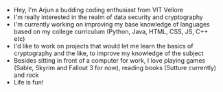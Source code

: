 - Hey, I'm Arjun a budding coding enthusiast from VIT Vellore
- I'm really interested in the realm of data security and cryptography
- I'm currently working on improving my base knowledge of languages based on my college curriculum (Python, Java, HTML, CSS, JS, C++ etc)
- I'd like to work on projects that would let me learn the basics of cryptography and the like, to improve my knowledge of the subject 
- Besides sitting in front of a computer for work, I love playing games (Sable, Skyrim and Fallout 3 for now), reading books (Sutture currently) and rock
- Life is fun!
<!---
Sleepy-Mongoose/Sleepy-Mongoose is a ✨ special ✨ repository because its `README.md` (this file) appears on your GitHub profile.
You can click the Preview link to take a look at your changes.
--->
